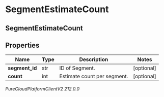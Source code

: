 # SegmentEstimateCount

## SegmentEstimateCount

## Properties

|Name | Type | Description | Notes|
|------------ | ------------- | ------------- | -------------|
| **segment_id** | str | ID of Segment. | [optional] |
| **count** | int | Estimate count per segment. | [optional] |



_PureCloudPlatformClientV2 212.0.0_

